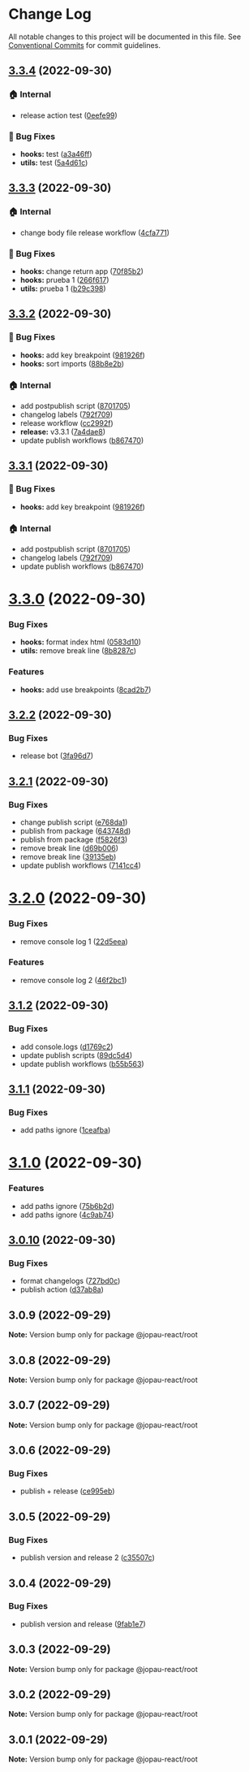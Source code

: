# Change Log

All notable changes to this project will be documented in this file.
See [Conventional Commits](https://conventionalcommits.org) for commit guidelines.

## [3.3.4](https://github.com/joel3112/jopau-react/compare/v3.3.3...v3.3.4) (2022-09-30)


### 🏠 Internal

* release action test ([0eefe99](https://github.com/joel3112/jopau-react/commit/0eefe99a4fae6922ecfec8de47ee2d1deacb5a13))


### 🐛 Bug Fixes

* **hooks:** test ([a3a46ff](https://github.com/joel3112/jopau-react/commit/a3a46ffe2b41c2362683629a494ca4f1fbb6edcc))
* **utils:** test ([5a4d61c](https://github.com/joel3112/jopau-react/commit/5a4d61c81d22aa59a8652d4c2e8631dd9ff39cc8))



## [3.3.3](https://github.com/joel3112/jopau-react/compare/v3.3.2...v3.3.3) (2022-09-30)


### 🏠 Internal

* change body file release workflow ([4cfa771](https://github.com/joel3112/jopau-react/commit/4cfa771036f330d768df4391204e7b8dbf003c8a))


### 🐛 Bug Fixes

* **hooks:** change return app ([70f85b2](https://github.com/joel3112/jopau-react/commit/70f85b2d5b946a07c7f0bf4f734e3d727b5fe93b))
* **hooks:** prueba 1 ([266f617](https://github.com/joel3112/jopau-react/commit/266f6171d0ed2f01d4a83cf1502ad8a9f2ee6107))
* **utils:** prueba 1 ([b29c398](https://github.com/joel3112/jopau-react/commit/b29c398c5868d041b79e858973248d9f99767279))



## [3.3.2](https://github.com/joel3112/jopau-react/compare/v3.3.0...v3.3.2) (2022-09-30)


### 🐛 Bug Fixes

* **hooks:** add key breakpoint ([981926f](https://github.com/joel3112/jopau-react/commit/981926f152938ef34821c67ad7413c7defdaba7c))
* **hooks:** sort imports ([88b8e2b](https://github.com/joel3112/jopau-react/commit/88b8e2b3a4dea2450aec526d2f69e3905d456295))


### 🏠 Internal

* add postpublish script ([8701705](https://github.com/joel3112/jopau-react/commit/87017058e4ab47ce567ad407356a5bc97374a498))
* changelog labels ([792f709](https://github.com/joel3112/jopau-react/commit/792f709ac406052e68193ca1a57338bfe6ba697e))
* release workflow ([cc2992f](https://github.com/joel3112/jopau-react/commit/cc2992f4328125330ed6212e6378d95413fcdd6c))
* **release:** v3.3.1 ([7a4dae8](https://github.com/joel3112/jopau-react/commit/7a4dae8a43f06334c0ff2437a0a3506c934523b8))
* update publish workflows ([b867470](https://github.com/joel3112/jopau-react/commit/b867470573f405cd13b823a855428e21e82131c1))



## [3.3.1](https://github.com/joel3112/jopau-react/compare/v3.3.0...v3.3.1) (2022-09-30)


### 🐛 Bug Fixes

* **hooks:** add key breakpoint ([981926f](https://github.com/joel3112/jopau-react/commit/981926f152938ef34821c67ad7413c7defdaba7c))


### 🏠 Internal

* add postpublish script ([8701705](https://github.com/joel3112/jopau-react/commit/87017058e4ab47ce567ad407356a5bc97374a498))
* changelog labels ([792f709](https://github.com/joel3112/jopau-react/commit/792f709ac406052e68193ca1a57338bfe6ba697e))
* update publish workflows ([b867470](https://github.com/joel3112/jopau-react/commit/b867470573f405cd13b823a855428e21e82131c1))



# [3.3.0](https://github.com/joel3112/jopau-react/compare/v3.2.2...v3.3.0) (2022-09-30)


### Bug Fixes

* **hooks:** format index html ([0583d10](https://github.com/joel3112/jopau-react/commit/0583d107a1c378b9dff41047f74768173cef80c0))
* **utils:** remove break line ([8b8287c](https://github.com/joel3112/jopau-react/commit/8b8287c415345c3a3fef594cbf2541ef1ec10f56))


### Features

* **hooks:** add use breakpoints ([8cad2b7](https://github.com/joel3112/jopau-react/commit/8cad2b76a82f45dd7f3ac944b35d1bd97f72a3fb))





## [3.2.2](https://github.com/joel3112/jopau-react/compare/v3.2.1...v3.2.2) (2022-09-30)


### Bug Fixes

* release bot ([3fa96d7](https://github.com/joel3112/jopau-react/commit/3fa96d74573f62004f2fe36f9e6e1f1cde9693f9))





## [3.2.1](https://github.com/joel3112/jopau-react/compare/v3.2.0...v3.2.1) (2022-09-30)


### Bug Fixes

* change publish script ([e768da1](https://github.com/joel3112/jopau-react/commit/e768da1c12cfe23038fa66e1c3fa188cc600834e))
* publish from package ([643748d](https://github.com/joel3112/jopau-react/commit/643748d06d74bcec484c33bcddefa807eed97ce6))
* publish from package ([f5826f3](https://github.com/joel3112/jopau-react/commit/f5826f3c1f1101da18e93f76aa3b79346502d6bb))
* remove break line ([d69b006](https://github.com/joel3112/jopau-react/commit/d69b006d606543d340366a0443539d8bfa01663a))
* remove break line ([39135eb](https://github.com/joel3112/jopau-react/commit/39135ebc0e7b22fadf79d4615b7154a25b73e2b0))
* update publish workflows ([7141cc4](https://github.com/joel3112/jopau-react/commit/7141cc4deb0ceedaf1d9980957a68deaa835560d))





# [3.2.0](https://github.com/joel3112/jopau-react/compare/v3.1.2...v3.2.0) (2022-09-30)


### Bug Fixes

* remove console log 1 ([22d5eea](https://github.com/joel3112/jopau-react/commit/22d5eea528786fcf4c666890c6f53de9aa73e394))


### Features

* remove console log 2 ([46f2bc1](https://github.com/joel3112/jopau-react/commit/46f2bc11304b32622472fae16328211dd2c183c2))





## [3.1.2](https://github.com/joel3112/jopau-react/compare/v3.1.1...v3.1.2) (2022-09-30)


### Bug Fixes

* add console.logs ([d1769c2](https://github.com/joel3112/jopau-react/commit/d1769c2740df81ea2bfd2ad7cc85eb29d03797d1))
* update publish scripts ([89dc5d4](https://github.com/joel3112/jopau-react/commit/89dc5d4835d815346f3af9797848949ff420950f))
* update publish workflows ([b55b563](https://github.com/joel3112/jopau-react/commit/b55b5638a4bc2fcad66f71e6bd26b10dc634c679))





## [3.1.1](https://github.com/joel3112/jopau-react/compare/v3.1.0...v3.1.1) (2022-09-30)


### Bug Fixes

* add paths ignore ([1ceafba](https://github.com/joel3112/jopau-react/commit/1ceafba47391e5dbd2196bc0451c14315cb697ec))





# [3.1.0](https://github.com/joel3112/jopau-react/compare/v3.0.10...v3.1.0) (2022-09-30)


### Features

* add paths ignore ([75b6b2d](https://github.com/joel3112/jopau-react/commit/75b6b2dcff19cac42ebd8e9de1aa8fb2b79d285f))
* add paths ignore ([4c9ab74](https://github.com/joel3112/jopau-react/commit/4c9ab74645bc25accd36c83e7c2e927f65812188))





## [3.0.10](https://github.com/joel3112/jopau-react/compare/v3.0.9...v3.0.10) (2022-09-30)


### Bug Fixes

* format changelogs ([727bd0c](https://github.com/joel3112/jopau-react/commit/727bd0cd70307a007703e934056549ac8abb40ee))
* publish action ([d37ab8a](https://github.com/joel3112/jopau-react/commit/d37ab8a216b096c8bfce56774aef8b995ac4bb8a))





## 3.0.9 (2022-09-29)

**Note:** Version bump only for package @jopau-react/root

## 3.0.8 (2022-09-29)

**Note:** Version bump only for package @jopau-react/root

## 3.0.7 (2022-09-29)

**Note:** Version bump only for package @jopau-react/root

## 3.0.6 (2022-09-29)

### Bug Fixes

- publish + release ([ce995eb](http://jopau-react/commits/ce995ebf77c706080a52174eaf9e048aed93529c))

## 3.0.5 (2022-09-29)

### Bug Fixes

- publish version and release 2 ([c35507c](http://jopau-react/commits/c35507cf0edb9f6257b17e94eb973e396aefcf03))

## 3.0.4 (2022-09-29)

### Bug Fixes

- publish version and release ([9fab1e7](http://jopau-react/commits/9fab1e7255b1fbbbd3f6b7e7ead9c4782c764c89))

## 3.0.3 (2022-09-29)

**Note:** Version bump only for package @jopau-react/root

## 3.0.2 (2022-09-29)

**Note:** Version bump only for package @jopau-react/root

## 3.0.1 (2022-09-29)

**Note:** Version bump only for package @jopau-react/root
